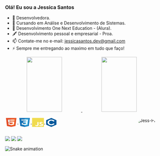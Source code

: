 ### Olá! Eu sou a Jessica Santos

- 🔭 Desenvolvedora.
- 🌱 Cursando em Análise e Desenvolvimento de Sistemas.
- 💬 Desenvolvimento One Next Education - (Alura).
- 🖋 Desenvolvimento pessoal e empresarial - Proa.
- 📫 Contate-me no e-mail: jessicasantos.dev@gmail.com
- ⚡ Sempre me entregando ao maximo em tudo que faço!

<div align="center">
  <a href="https://github.com/JessicaSantos-Dev">
  <img height="180em" width="48%" src="https://github-readme-stats.vercel.app/api?username=JessicaSantos-Dev&show_icons=true&theme=tokyonight&include_all_commits=true&count_private=true"/>
  <img height="180em" width="48%" src="https://github-readme-stats.vercel.app/api/top-langs/?username=JessicaSantos-Dev&layout=compact&langs_count=7&theme=tokyonight"/>
</div>
  <div style="display: inline_block"><br>
  <img align="center" alt="Jess-HTML" height="30" width="40" src="https://raw.githubusercontent.com/devicons/devicon/master/icons/html5/html5-original.svg">
  <img align="center" alt="Jess-CSS" height="30" width="40" src="https://raw.githubusercontent.com/devicons/devicon/master/icons/css3/css3-original.svg">
  <img align="center" alt="Jess-Js" height="30" width="40" src="https://raw.githubusercontent.com/devicons/devicon/master/icons/javascript/javascript-plain.svg">
  <img align="center" alt="Jess-C" height="30" width="40" src="https://raw.githubusercontent.com/devicons/devicon/master/icons/c/c-plain.svg">
  <img align="right" alt="Jess-PIC" height="150" style="border-radius:50px;" src="https://i.giphy.com/media/v1.Y2lkPTc5MGI3NjExZWVlNTg3a2piYWVxd2JpamsyY3V6dnJzZ3N2ZjBuM3JpMjB0NmV0byZlcD12MV9pbnRlcm5hbF9naWZfYnlfaWQmY3Q9Zw/HzPtbOKyBoBFsK4hyc/giphy.gif">
</div>
  
  ##
  
  <div>
  
   <a href="https://instagram.com/jessica_santuz" target="_blank"><img src="https://img.shields.io/badge/-Instagram-%23E4405F?style=for-the-badge&logo=instagram&logoColor=white" target="_blank"></a>
 	 <a href = "mailto:jessicasantos.dev@gmail.com"><img src="https://img.shields.io/badge/-Gmail-%23333?style=for-the-badge&logo=gmail&logoColor=white" target="_blank"></a>
  <a href="https://www.linkedin.com/in/jessica-santos-anjos/" target="_blank"><img src="https://img.shields.io/badge/-LinkedIn-%230077B5?style=for-the-badge&logo=linkedin&logoColor=white" target="_blank"></a>
    
 ![Snake animation](https://github.com/JessicaSantos-Dev/JessicaSantos-Dev/blob/output/github-contribution-grid-snake.svg)  
    
  </div>
    

